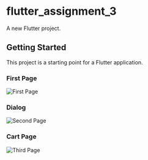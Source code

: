 # flutter_assignment_3

A new Flutter project.

## Getting Started

This project is a starting point for a Flutter application.

### First Page

![First Page](https://github.com/DamnTam/flutter_assignment_3/assets/75781775/d4ed947b-4033-4faa-9009-9d9733bfabd7)

### Dialog

![Second Page](https://github.com/DamnTam/flutter_assignment_3/assets/75781775/25254e08-348c-4f8c-ac7c-1c9ba730c5f3)

### Cart Page

![Third Page](https://github.com/DamnTam/flutter_assignment_3/assets/75781775/c04d2104-112d-4a89-8fa8-544bfa94895c)
